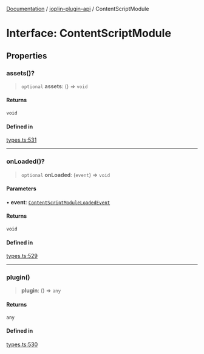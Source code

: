 [Documentation](../../packages.md) / [joplin-plugin-api](../index.md) / ContentScriptModule

# Interface: ContentScriptModule

## Properties

### assets()?

> `optional` **assets**: () => `void`

#### Returns

`void`

#### Defined in

[types.ts:531](https://github.com/rxliuli/joplin-utils/blob/4824c3237f6c8bc282f001f71c149c89286aefdc/packages/joplin-plugin-api/src/types.ts#L531)

---

### onLoaded()?

> `optional` **onLoaded**: (`event`) => `void`

#### Parameters

• **event**: [`ContentScriptModuleLoadedEvent`](ContentScriptModuleLoadedEvent.md)

#### Returns

`void`

#### Defined in

[types.ts:529](https://github.com/rxliuli/joplin-utils/blob/4824c3237f6c8bc282f001f71c149c89286aefdc/packages/joplin-plugin-api/src/types.ts#L529)

---

### plugin()

> **plugin**: () => `any`

#### Returns

`any`

#### Defined in

[types.ts:530](https://github.com/rxliuli/joplin-utils/blob/4824c3237f6c8bc282f001f71c149c89286aefdc/packages/joplin-plugin-api/src/types.ts#L530)
